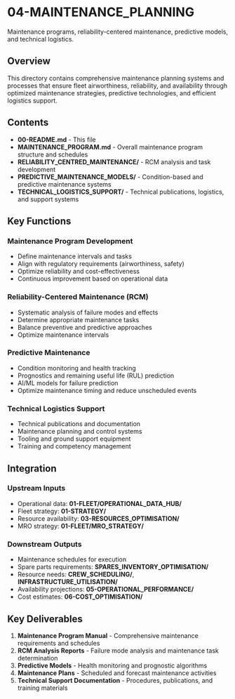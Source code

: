 # 04-MAINTENANCE_PLANNING

Maintenance programs, reliability-centered maintenance, predictive models, and technical logistics.

## Overview

This directory contains comprehensive maintenance planning systems and processes that ensure fleet airworthiness, reliability, and availability through optimized maintenance strategies, predictive technologies, and efficient logistics support.

## Contents

- **00-README.md** - This file
- **MAINTENANCE_PROGRAM.md** - Overall maintenance program structure and schedules
- **RELIABILITY_CENTRED_MAINTENANCE/** - RCM analysis and task development
- **PREDICTIVE_MAINTENANCE_MODELS/** - Condition-based and predictive maintenance systems
- **TECHNICAL_LOGISTICS_SUPPORT/** - Technical publications, logistics, and support systems

## Key Functions

### Maintenance Program Development
- Define maintenance intervals and tasks
- Align with regulatory requirements (airworthiness, safety)
- Optimize reliability and cost-effectiveness
- Continuous improvement based on operational data

### Reliability-Centered Maintenance (RCM)
- Systematic analysis of failure modes and effects
- Determine appropriate maintenance tasks
- Balance preventive and predictive approaches
- Optimize maintenance intervals

### Predictive Maintenance
- Condition monitoring and health tracking
- Prognostics and remaining useful life (RUL) prediction
- AI/ML models for failure prediction
- Optimize maintenance timing and reduce unscheduled events

### Technical Logistics Support
- Technical publications and documentation
- Maintenance planning and control systems
- Tooling and ground support equipment
- Training and competency management

## Integration

### Upstream Inputs
- Operational data: **01-FLEET/OPERATIONAL_DATA_HUB/**
- Fleet strategy: **01-STRATEGY/**
- Resource availability: **03-RESOURCES_OPTIMISATION/**
- MRO strategy: **01-FLEET/MRO_STRATEGY/**

### Downstream Outputs
- Maintenance schedules for execution
- Spare parts requirements: **SPARES_INVENTORY_OPTIMISATION/**
- Resource needs: **CREW_SCHEDULING/**, **INFRASTRUCTURE_UTILISATION/**
- Availability projections: **05-OPERATIONAL_PERFORMANCE/**
- Cost estimates: **06-COST_OPTIMISATION/**

## Key Deliverables

1. **Maintenance Program Manual** - Comprehensive maintenance requirements and schedules
2. **RCM Analysis Reports** - Failure mode analysis and maintenance task determination
3. **Predictive Models** - Health monitoring and prognostic algorithms
4. **Maintenance Plans** - Scheduled and forecast maintenance activities
5. **Technical Support Documentation** - Procedures, publications, and training materials
